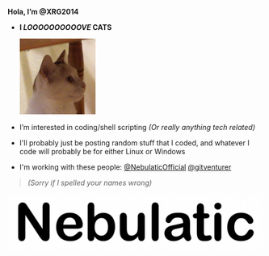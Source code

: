 **Hola, I’m @XRG2014**
- **I _LOOOOOOOOOOVE_ CATS**
  
  <a href="assets/images/Favicon%203.png"><img src="/assets/images/Favicon 3.png" width="150px" height="150px"/></a>
- I’m interested in coding/shell scripting _(Or really anything tech related)_
- I'll probably just be posting random stuff that I coded, and whatever I code will probably be for either Linux or Windows
- I'm working with these people:
[@NebulaticOfficial](https://github.com/NebulaticOfficial)
[@gitventurer](https://github.com/gitventurer)

> _(Sorry if I spelled your names wrong)_

  <a href="https://github.com/nebulaticofficial/nebulatic-os">![image](assets/images/IMG_2573.jpeg)</a>
<!---
XRG2014/XRG2014 is a ✨ special ✨ repository because its `README.md` (this file) appears on your GitHub profile.
You can click the Preview link to take a look at your changes.
--->
